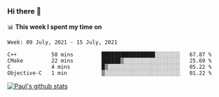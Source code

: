 ### Hi there 👋

📊 **This week I spent my time on**
<!--START_SECTION:waka-->
```text
Week: 09 July, 2021 - 15 July, 2021

C++           58 mins         █████████████████░░░░░░░░   67.87 % 
CMake         22 mins         ██████▒░░░░░░░░░░░░░░░░░░   25.69 % 
C             4 mins          █▒░░░░░░░░░░░░░░░░░░░░░░░   05.22 % 
Objective-C   1 min           ▒░░░░░░░░░░░░░░░░░░░░░░░░   01.22 % 
```
<!--END_SECTION:waka-->


[![Paul's github stats](https://github-readme-stats.vercel.app/api?username=mickeyouyou&theme=dracula&show_icons=true)](https://github.com/anuraghazra/github-readme-stats)
